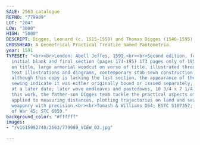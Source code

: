 ```yaml
---
SALE: 2563_catalogue
REFNO: "779989"
LOT: "204"
LOW: "3000"
HIGH: "5000"
DESCRIPT: Digges, Leonard (c. 1515-1559) and Thomas Digges (1546-1595)
CROSSHEAD: A Geometrical Practical Treatize named Pantometria.
year: 1591
TYPESET: "<br><br>London: Abell Jeffes, 1591.<br><br>Second edition, folio, lacking
  initial blank and final section (pages 174-195) 173 pages only of 195; woodcut vignette
  on title, large armorial woodcut on verso of title, illustrated throughout with
  text illustrations and diagrams, contemporary stab-sewn construction in limp parchment,
  although this copy is lacking the last section, the appearance of the binding and
  sewing indicate it was either originally bound or issued separately, and not removed
  at a later date; later wove endleaves and pastedowns, 10 3/4 x 7 1/4 in.<br><br>In
  this work, the father-son Digges team tackle the practical aspects of geometry as
  applied to measuring distances, plotting trajectories on land and sea, and aiming
  weaponry with precision.<br><br>Tomash & Williams D54; ESTC S107357; The Geometry
  of War 45; STC 6859."
background_color: "#ffffff"
images:
- "/v1615992740/2563/779989_VIEW_02.jpg"

---
```

